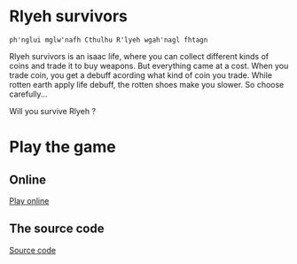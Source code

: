 # Rlyeh survivors

`ph'nglui mglw'nafh Cthulhu R'lyeh wgah'nagl fhtagn`

Rlyeh survivors is an isaac life, where you can collect different kinds of coins and trade it to buy
weapons. But everything came at a cost. When you trade coin, you get a debuff acording what kind of
coin you trade. While rotten earth apply life debuff, the rotten shoes make you slower.
So choose carefully...

Will you survive Rlyeh ?

# Play the game

## Online
[Play online](https://ludum-rlyeh.github.io/rlyeh-survivors/)

## The source code
[Source code](https://github.com/ludum-rlyeh/rlyeh-survivors)